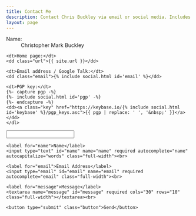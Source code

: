 ```yaml
---
title: Contact Me
description: Contact Chris Buckley via email or social media. Includes PGP keys for private messages.
layout: page
---
```


<div id="contact">
  <div class="contact__content">
    <dl class="vcard">
    <dt>Name:</dt>
    <dd class="fn n"><span class="given-name">Christopher</span> <span class="additional-name">Mark</span> <span class="family-name">Buckley</span></dd>

    <dt>Home page:</dt>
    <dd class="url">{{ site.url }}</dd>

    <dt>Email address / Google Talk:</dt>
    <dd class="email">{% include social.html id='email' %}</dd>

    <dt>PGP key:</dt>
    {%- capture pgp -%}
    {%- include social.html id='pgp' -%}
    {%- endcapture -%}
    <dd><a class="key" href="https://keybase.io/{% include social.html id='keybase' %}/pgp_keys.asc">{{ pgp | replace: ' ', '&nbsp;' }}</a></dd>
    </dl>
  </div>
  <form class="contact__form xhr" action="https://api.staticforms.xyz/submit" method="post" data-message-success="Thanks! Your message was sent." data-message-error="Sorry, your message could not be sent.">
    <input type="hidden" name="accessKey" value="fc2898af-a0f2-4fdb-a1b4-73ff54f7c1b5">
    <input type="hidden" class="not-xhr" name="redirectTo" value="{{ page.url | absolute_url }}">
    <input type="text" name="honeypot" class="hp">

    <label for="name">Name</label>
    <input type="text" id="name" name="name" required autocomplete="name" autocapitalize="words" class="full-width"><br>

    <label for="email">Email Address</label>
    <input type="email" id="email" name="email" required autocomplete="email" class="full-width"><br>

    <label for="message">Message</label>
    <textarea name="message" id="message" required cols="30" rows="10" class="full-width"></textarea><br>

    <button type="submit" class="button">Send</button>
  </form>
</div>
